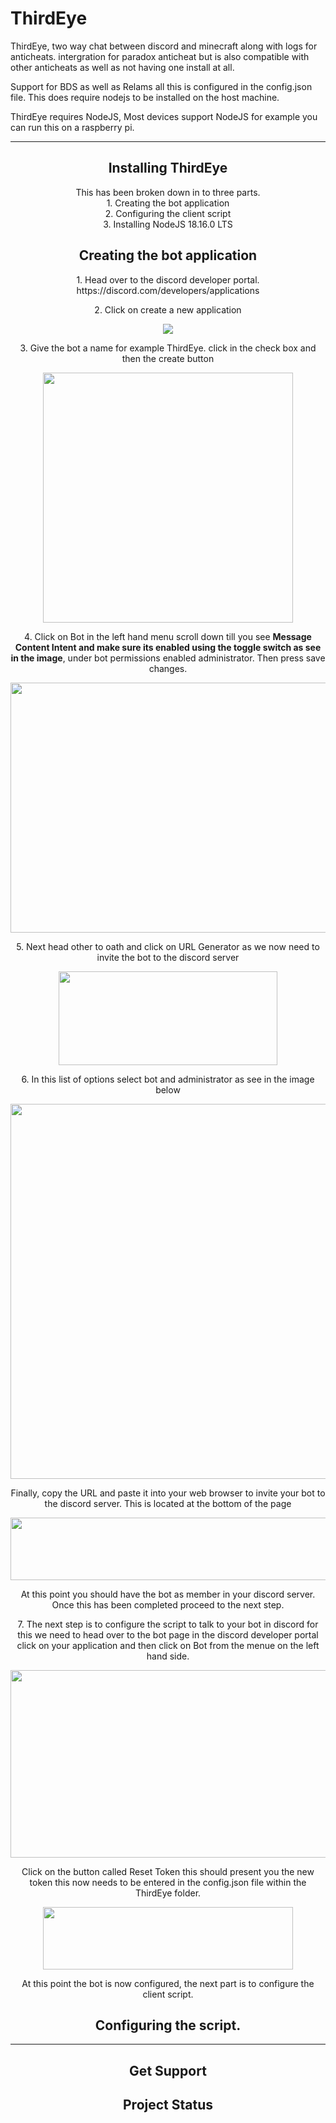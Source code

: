 # ThirdEye
ThirdEye, two way chat between discord and minecraft along with logs for anticheats. intergration for paradox anticheat but is also compatible with other anticheats as well as not having one install at all.

Support for BDS as well as Relams all this is configured in the config.json file. This does require nodejs to be installed on the host machine.

ThirdEye requires NodeJS, Most devices support NodeJS for example you can run this on a raspberry pi.




<div align="center">
<hr>
<div align="center">
  <h2>Installing ThirdEye</h2>
  <p>This has been broken down in to three parts.<br>
  1. Creating the bot application<br>
  2. Configuring the client script<br>
  3. Installing NodeJS 18.16.0 LTS<br>
  </p>
  <h2>Creating the bot application</h2>
  <p>1. Head over to the discord developer portal. https://discord.com/developers/applications</p>
  <p>2. Click on create a new application</p>
  <img src="https://i.imgur.com/VV9JapE.png">
  <p>3. Give the bot a name for example ThirdEye. click in the check box and then the create button</p>
  <img src="https://i.imgur.com/LzsyYeY.png" style="width:400px;height:400px;">
  <p>4. Click on Bot in the left hand menu scroll down till you see <b>Message Content Intent and make sure its enabled using the toggle switch as see in the image</b>, under bot permissions enabled administrator. Then press save changes.</p>
  <img src="https://i.imgur.com/p5i2Dh8.png"style="width:1200px;height:400px;">
  <p>5. Next head other to oath and click on URL Generator as we now need to invite the bot to the 
discord server 
</p>
  <img src="https://i.imgur.com/Vs7YsK0.png"style="width:350px;height:150px;">
  <p>6. In this list of options select bot and administrator as see in the image below</p>
   <img src="https://i.imgur.com/tt2MlzI.png"style="width:900px;height:600px;">
  <p>Finally, copy the URL and paste it into your web browser to invite your bot 
to the discord server. This is located at the bottom of the page</p>
  <img src="https://i.imgur.com/uwu9rLh.png"style="width:900px;height:100px;">
  <p>At this point you should have the bot as member in your discord server. Once this has been completed proceed to the next step.</p>
  <p>7. The next step is to configure the script to talk to your bot in discord for this we need to head over to the bot 
page in the discord developer portal click on your application and then click on Bot from the menue on the left hand side.<p/>
    <img src="https://i.imgur.com/qeBb5nY.png"style="width:900px;height:300px;">
  <p>Click on the button called Reset Token this should present you the new token this now needs to be entered in the config.json file within the ThirdEye folder.</p>
  <img src="https://i.imgur.com/54jAjMQ.png"style="width:400px;height:100px;">
  <p> At this point the bot is now configured, the next part is to configure the client script.</p>
  
</div>
  <div align="center">
  <h2>Configuring the script.</h2>
</div>
<hr>
<div align="center">
  <h2>Get Support</h2>
  <p></p>
  
</div>

<div align="center">
  <h2>Project Status</h2>
</div>




